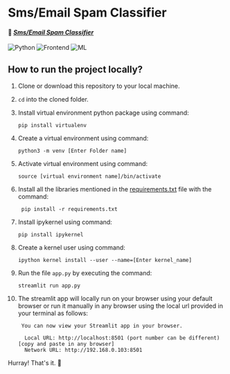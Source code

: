 # Sms/Email Spam Classifier

#### 🔗 *[Sms/Email Spam Classifier](https://ssc-sd.streamlit.app/)*

![Python](https://img.shields.io/badge/Python-3.10-fcba03) ![Frontend](https://img.shields.io/badge/Frontend-Streamlit-red) ![ML](https://img.shields.io/badge/ML-Numpy_|_Pandas_|_NLTK_|_Scikit_learn-blue)



## How to run the project locally?

1. Clone or download this repository to your local machine.
2. `cd` into the cloned folder.
3. Install virtual environment python package using command:

   ```
   pip install virtualenv
   ```
4. Create a virtual environment using command:

   ```
   python3 -m venv [Enter Folder name]
   ```
5. Activate virtual environment using command:

   ```
   source [virtual environment name]/bin/activate
   ```
6. Install all the libraries mentioned in the [requirements.txt](https://github.com/soumadeep-dey/Movie-Recommendation-System/blob/main/requirements.txt) file with the command:

   ```
    pip install -r requirements.txt
   ```
7. Install ipykernel using command:

   ```
   pip install ipykernel
   ```
8. Create a kernel user using command:

   ```
   ipython kernel install --user --name=[Enter kernel_name]
   ```
9. Run the file `app.py` by executing the command:

    ```
    streamlit run app.py
    ```
12. The streamlit app will locally run on your browser using your default browser or run it manually in any browser using  the local url provided in your terminal as follows:

    ```
     You can now view your Streamlit app in your browser.

      Local URL: http://localhost:8501 (port number can be different) [copy and paste in any browser]
      Network URL: http://192.168.0.103:8501

    ```

Hurray! That's it. 🥳
